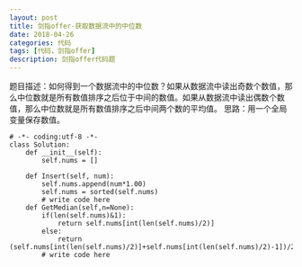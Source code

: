 ```yaml
---
layout: post
title: 剑指offer-获取数据流中的中位数
date: 2018-04-26
categories: 代码
tags: [代码，剑指offer]
description: 剑指offer代码题
---
```


题目描述：如何得到一个数据流中的中位数？如果从数据流中读出奇数个数值，那么中位数就是所有数值排序之后位于中间的数值。如果从数据流中读出偶数个数值，那么中位数就是所有数值排序之后中间两个数的平均值。
思路：用一个全局变量保存数值。

```
# -*- coding:utf-8 -*-
class Solution:
    def __init__(self):
        self.nums = []

    def Insert(self, num):
        self.nums.append(num*1.00)
        self.nums = sorted(self.nums)
        # write code here
    def GetMedian(self,n=None):
        if(len(self.nums)&1):
            return self.nums[int(len(self.nums)/2)]
        else:
            return (self.nums[int(len(self.nums)/2)]+self.nums[int(len(self.nums)/2)-1])/2.0
        # write code here
```
